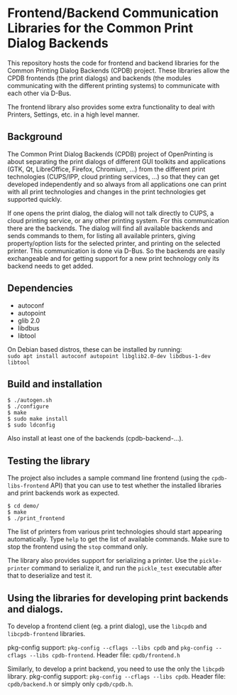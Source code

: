 # Frontend/Backend Communication Libraries for the Common Print Dialog Backends

This repository hosts the code for frontend and backend libraries for the Common Printing Dialog Backends (CPDB) project. These libraries allow the CPDB frontends (the print dialogs) and backends (the modules communicating with the different printing systems) to communicate with each other via D-Bus.

The frontend library also provides some extra functionality to deal with Printers, Settings, etc. in a high level manner.

## Background

The Common Print Dialog Backends (CPDB) project of OpenPrinting is about separating the print dialogs of different GUI toolkits and applications (GTK, Qt, LibreOffice, Firefox, Chromium, ...) from the different print technologies (CUPS/IPP, cloud printing services, ...) so that they can get developed independently and so always from all applications one can print with all print technologies and changes in the print technologies get supported quickly.

If one opens the print dialog, the dialog will not talk directly to CUPS, a cloud printing service, or any other printing system. For this communication there are the backends. The dialog will find all available backends and sends commands to them, for listing all available printers, giving property/option lists for the selected printer, and printing on the selected printer. This communication is done via D-Bus. So the backends are easily exchangeable and for getting support for a new print technology only its backend needs to get added.

## Dependencies

 - autoconf
 - autopoint
 - glib 2.0
 - libdbus
 - libtool

On Debian based distros, these can be installed by running: \
`sudo apt install autoconf autopoint libglib2.0-dev libdbus-1-dev libtool`

## Build and installation


    $ ./autogen.sh
    $ ./configure
    $ make
    $ sudo make install
    $ sudo ldconfig

Also install at least one of the backends (cpdb-backend-...).

## Testing the library

The project also includes a sample command line frontend (using the `cpdb-libs-frontend` API) that you can use to test whether the installed libraries and print backends work as expected.

    $ cd demo/
    $ make
    $ ./print_frontend

The list of printers from various print technologies should start appearing automatically. Type `help` to get the list of available commands. Make sure to stop the frontend using the `stop` command only.

The library also provides support for serializing a printer. Use the `pickle-printer` command to serialize it, and run the `pickle_test` executable after that to deserialize and test it.


## Using the libraries for developing print backends and dialogs.

To develop a frontend client (eg. a print dialog), use the `libcpdb` and `libcpdb-frontend` libraries.

pkg-config support: `pkg-config --cflags --libs cpdb` and `pkg-config --cflags --libs cpdb-frontend`.
Header file: `cpdb/frontend.h`

Similarly, to develop a print backend, you need to use the only the `libcpdb` library.
pkg-config support: `pkg-config --cflags --libs cpdb`.
Header file: `cpdb/backend.h` or simply only `cpdb/cpdb.h`.
